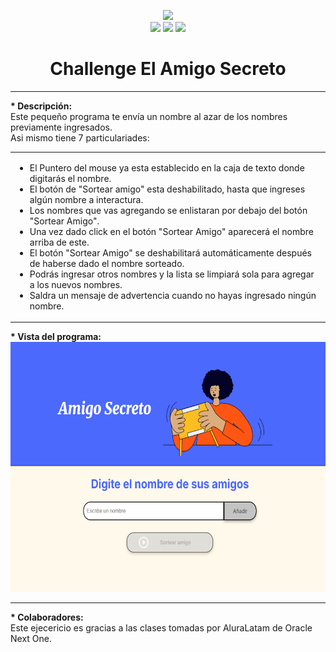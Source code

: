 <p align="center">
  <img src="https://www.dexerto.com/cdn-image/wp-content/uploads/2024/04/30/satoru-gojo-jujutsu-kaisen.jpg"  width="200" 
       style="border-radius:50;"></img>
       <br>
<img src="https://img.shields.io/badge/| Challenge-Terminado-blue?logo=Redragon"></img>
<img src="https://img.shields.io/badge/| Codigo-HTML_CSS_JavaScript-orange ?logo=htmx"></img>
<img src="https://img.shields.io/badge/Muchas_Gracias_por_descargar-8A2BE2"></img>
</p>
<h1 align="center">Challenge El Amigo Secreto</h1>
<hr noshade>
<b>* Descripción:</b><br>
Este pequeño programa te envía un nombre al azar de los nombres previamente ingresados.<br>
Asi mismo tiene 7 particulariades:
<p>
<table>
  <td>
    <ul type="disk">
      <li>El Puntero del mouse ya esta establecido en la caja de texto donde digitarás el nombre.</li>
      <li>El botón de "Sortear amigo" esta deshabilitado, hasta que ingreses algún nombre a interactura.</li>
      <li>Los nombres que vas agregando se enlistaran por debajo del botón "Sortear Amigo".</li>
      <li>Una vez dado click en el botón "Sortear Amigo" aparecerá el nombre arriba de este.</li>
      <li>El botón "Sortear Amigo" se deshabilitará automáticamente después de haberse dado el nombre sorteado.</li>
      <li>Podrás ingresar otros nombres y la lista se limpiará sola para agregar a los nuevos nombres.</li>
      <li>Saldra un mensaje de advertencia cuando no hayas ingresado ningún nombre.</li>
    </ul>
  </td>
</table>
<p>
<b>* Vista del programa:</b><br>
<img width="600" height="400" alt="image" src="https://github.com/Zzero-73/Alura-ChallengeAmigoSecreto/blob/main/AmigoSecreto.png" />
<br>

<hr>
<b>* Colaboradores:</b><br>
Este ejecericio es gracias a las clases tomadas por AluraLatam de Oracle Next One.
